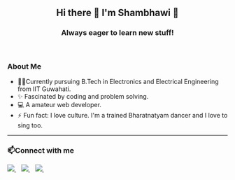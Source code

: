 
<h2 align='center'>
  Hi there 👋 I'm Shambhawi 👩
</h2>
<h3 align='center'>
  Always eager to learn new stuff!
</h3>
<br>

<h3>About Me</h3>
<ul>
  <li>👨‍🎓Currently pursuing B.Tech in Electronics and Electrical Engineering from IIT Guwahati.</li>
  <li>✨ Fascinated by coding and problem solving.</li>
  <li>💻 A amateur web developer.</li>
  <li>⚡ Fun fact: I love culture. I'm a trained Bharatnatyam dancer and I love to sing too.
</ul>

<hr>
<h3>📫Connect with me</h3>
<p>
  <a href="https://linkedin.com/in/shambhawibhure">
    <img src="https://img.shields.io/badge/linkedin-%230077B5.svg?&style=for-the-badge&logo=linkedin&logoColor=white" />
  </a>&nbsp;&nbsp;
  <a href="https://www.instagram.com/_shambhawii_">
    <img src="https://img.shields.io/badge/instagram-%23E4405F.svg?&style=for-the-badge&logo=instagram&logoColor=white" />        
  </a>&nbsp;&nbsp;
  <a href="https://twitter.com/ShambhawiBhure">
    <img src="https://img.shields.io/badge/twitter-%230077B5.svg?&style=for-the-badge&logo=twitter&logoColor=white" />
  </a>&nbsp;&nbsp;
  
</p>
<!--
**ShambhawiBhure/ShambhawiBhure** is a ✨ _special_ ✨ repository because its `README.md` (this file) appears on your GitHub profile.

Here are some ideas to get you started:

- 🔭 I’m currently working on ...
- 🌱 I’m currently learning ...
- 👯 I’m looking to collaborate on ...
- 🤔 I’m looking for help with ...
- 💬 Ask me about ...
- 📫 How to reach me: ...
- 😄 Pronouns: ...
- ⚡ Fun fact: ...
-->

